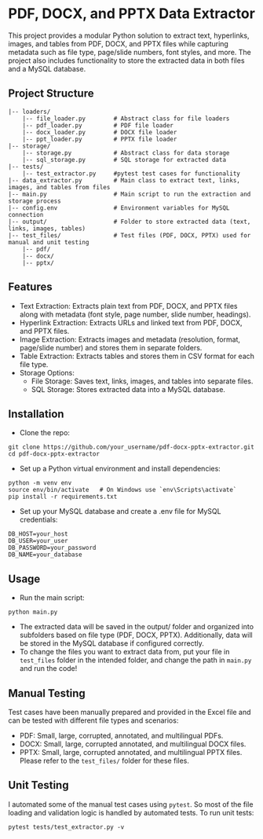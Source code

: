 # PDF, DOCX, and PPTX Data Extractor
This project provides a modular Python solution to extract text, hyperlinks, images, and tables from PDF, DOCX, and PPTX files while capturing metadata such as file type, page/slide numbers, font styles, and more. The project also includes functionality to store the extracted data in both files and a MySQL database.
## Project Structure
```
|-- loaders/
    |-- file_loader.py        # Abstract class for file loaders
    |-- pdf_loader.py         # PDF file loader
    |-- docx_loader.py        # DOCX file loader
    |-- ppt_loader.py         # PPTX file loader
|-- storage/
    |-- storage.py            # Abstract class for data storage
    |-- sql_storage.py        # SQL storage for extracted data
|-- tests/
    |-- test_extractor.py     #pytest test cases for functionality
|-- data_extractor.py         # Main class to extract text, links, images, and tables from files
|-- main.py                   # Main script to run the extraction and storage process
|-- config.env                # Environment variables for MySQL connection
|-- output/                   # Folder to store extracted data (text, links, images, tables)
|-- test_files/               # Test files (PDF, DOCX, PPTX) used for manual and unit testing
    |-- pdf/
    |-- docx/
    |-- pptx/
```
## Features
- Text Extraction: Extracts plain text from PDF, DOCX, and PPTX files along with metadata (font style, page number, slide number, headings).
- Hyperlink Extraction: Extracts URLs and linked text from PDF, DOCX, and PPTX files.
- Image Extraction: Extracts images and metadata (resolution, format, page/slide number) and stores them in separate folders.
- Table Extraction: Extracts tables and stores them in CSV format for each file type.
- Storage Options:
  - File Storage: Saves text, links, images, and tables into separate files.
  - SQL Storage: Stores extracted data into a MySQL database.
## Installation
- Clone the repo:
```
git clone https://github.com/your_username/pdf-docx-pptx-extractor.git
cd pdf-docx-pptx-extractor
```
- Set up a Python virtual environment and install dependencies:
```
python -m venv env
source env/bin/activate   # On Windows use `env\Scripts\activate`
pip install -r requirements.txt
```
- Set up your MySQL database and create a .env file for MySQL credentials:
```
DB_HOST=your_host
DB_USER=your_user
DB_PASSWORD=your_password
DB_NAME=your_database
```
## Usage
- Run the main script:
```
python main.py
```
- The extracted data will be saved in the output/ folder and organized into subfolders based on file type (PDF, DOCX, PPTX). Additionally, data will be stored in the MySQL database if configured correctly.
- To change the files you want to extract data from, put your file in `test_files` folder in the intended folder, and change the path in `main.py` and run the code!
## Manual Testing
Test cases have been manually prepared and provided in the Excel file and can be tested with different file types and scenarios:
- PDF: Small, large, corrupted, annotated, and multilingual PDFs.
- DOCX: Small, large, corrupted annotated, and multilingual DOCX files.
- PPTX: Small, large, corrupted annotated, and multilingual PPTX files.
Please refer to the `test_files/` folder for these files.
## Unit Testing
I automated some of the manual test cases using `pytest`. So most of the file loading and validation logic is handled by automated tests.
To run unit tests:
```
pytest tests/test_extractor.py -v
```
